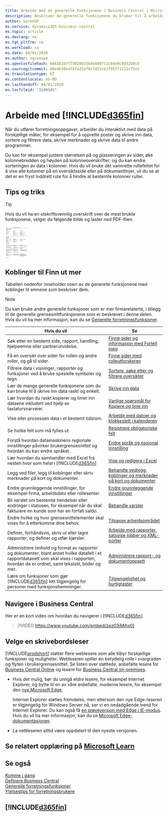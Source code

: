```yaml
---
title: Arbeide med de generelle funksjonene i Business Central | Microsoft-dokumentasjon
description: Beskriver de generelle funksjonene du bruker til å arbeide med data i Business Central, for eksempel angi verdier, sortere data og bytte visninger.
author: SorenGP
ms.service: dynamics365-business-central
ms.topic: article
ms.devlang: na
ms.tgt_pltfrm: na
ms.workload: na
ms.date: 04/01/2020
ms.author: sgroespe
ms.openlocfilehash: 666102d7f75028035b4b4087c2c8de0c693268c8
ms.sourcegitcommit: 88e4b30eaf6fa32af0c1452ce2f85ff1111c75e2
ms.translationtype: HT
ms.contentlocale: nb-NO
ms.lasthandoff: 04/01/2020
ms.locfileid: "3189345"
---
```

# <a name="working-with-d365fin"></a>Arbeide med [!INCLUDE[d365fin](includes/d365fin_md.md)]
Når du utfører forretningsoppgaver, arbeider du interaktivt med data på forskjellige måter, for eksempel for å opprette poster og skrive inn data, sortere og filtrere data, skrive merknader og skrive data til andre programmer.

Du kan for eksempel justere størrelsen på og plasseringen av sider, øke kolonnebredden og høyden på kolonneoverskrifter, og du kan endre sorteringen av data i kolonner. Hvis du vil bruke det vannrette rullefeltet for å vise alle kolonner på en oversiktsside eller på dokumentlinjer, vil du se at det er en fryst loddrett rute for å hindre at bestemte kolonner ruller.

## <a name="tips-and-tricks"></a><a name="cheatsheet"></a>Tips og triks

> [!TIP]
> Hvis du vil ha en utskriftsvennlig overskrift over de mest brukte funksjonene, velger du følgende bilde og laster ned PDF-filen.
>
> [ ![](media/cheat_sheet_inline.png) ](media/cheat_sheet.pdf)

## <a name="links-to-learn-more"></a>Koblinger til Finn ut mer

Tabellen nedenfor inneholder noen av de generelle funksjonene med koblinger til emnene som beskriver dem.

> [!NOTE]
> Du kan bruke andre generelle funksjoner som er mer firmarelaterte, i tillegg til de generelle grensesnittfunksjonene som er beskrevet i denne delen. Hvis du vil ha mer informasjon, kan du se [Generelle forretningsfunksjoner](ui-across-business-areas.md).

| Hvis du vil  | Se |
| --- | --- |
|Søk etter en bestemt side, rapport, handling, hjelpeemne eller partnerutvidelse. |[Finne sider og informasjon med Fortell meg](ui-search.md) |
|Få en oversikt over sider for rollen og andre roller, og gå til sider.|[Finne sider med rolleutforskeren](ui-role-explorer.md)|
| Filtrere data i visninger, rapporter og funksjoner ved å bruke spesielle symboler og tegn. |[Sortere, søke etter og filtrere oversikter](ui-enter-criteria-filters.md) |
|Lær de mange generelle funksjonene som du kan bruke til å skrive inn data raskt og enkelt.|[Skrive inn data](ui-enter-data.md)|
|Lær hvordan du raskt kopierer og limer inn dataene inkludert ved hjelp av tastatursnarveier.|[Vanlige spørsmål for Kopiere og lime inn](ui-copy-paste.md)|
| Vise eller prosessen data i et bestemt tidsrom. |[Arbeide med datoer og klokkeslett i kalenderen](ui-enter-date-ranges.md) |
| Se hvilke felt som må fylles ut. |[Registrere obligatoriske felt](ui-mandatory-fields.md) |
|Forstå hvordan datamaskinens regionale innstillinger påvirker brukergrensesnittet og hvordan du kan endre språket.|[Endre språk og nasjonal innstilling](about-locale-language.md)|
|Lær hvordan du samhandler med Excel fra nesten hvor som helst i [!INCLUDE[d365fin](includes/d365fin_md.md)]|[Vise og redigere i Excel](across-work-with-excel.md)|
|Legg ved filer, legg til koblinger eller skriv merknader på kort og dokumenter.|[Behandle vedlegg, koblinger og merknader på kort og dokumenter](ui-how-add-link-to-record.md)|
| Endre grunnleggende innstillinger, for eksempel firma, arbeidsdato eller rollesenter. |[Endre grunnleggende innstillinger](ui-change-basic-settings.md) |
|Bli varslet om bestemte hendelser eller endringer i statusen, for eksempel når du skal fakturere en kunde som har en forfalt saldo.|[Behandle varsler](ui-smart-notifications.md)|
| Endre hvilke og hvor grensesnittelementer skal vises for å etterkomme dine behov.|[Tilpasse arbeidsområdet](ui-personalization-user.md) |
|Definer, forhåndsvis, skriv ut eller lagre rapporter, og definer og utfør kjørsler.|[Arbeide med rapporter, satsvise jobber og XML-porter](ui-work-report.md)|
| Administrere innhold og format av rapporter og dokumenter, blant annet hvilke datafelt i et rapportdatasett som skal vises i rapporten, hvordan de er ordnet, samt tekststil, bilder og mer.|[Administrere rapport- og dokumentoppsett](ui-manage-report-layouts.md) |
|Lære om funksjoner som gjør [!INCLUDE[d365fin](includes/d365fin_md.md)] lett tilgjengelig for personer med funksjonshemminger.|[Tilgjengelighet og hurtigtaster](ui-accessibility.md)|

## <a name="getting-around-in-business-central"></a>Navigere i Business Central
Her er en kort video om hvordan du navigerer i [!INCLUDE[d365fin](includes/d365fin_md.md)].

> [!VIDEO https://www.youtube.com/embed/zqz03iMihx0]

## <a name="choosing-a-desktop-browser"></a>Velge en skrivebordsleser

[!INCLUDE[prodshort](includes/prodshort.md)] støtter flere weblesere som alle tilbyr forskjellige funksjoner og muligheter. Webleseren spiller en betydelig rolle i svargraden og flyten i brukergrensesnittet. Se listen over støttede, anbefalte lesere for [Business Central Online](https://go.microsoft.com/fwlink/?linkid=2110804) og lesere for [Business Central on-premises](https://go.microsoft.com/fwlink/?linkid=2110719).

- Hvis det mulig, bør du unngå eldre lesere, for eksempel Internet Explorer, og bytte til en av våre anbefalte, moderne lesere, for eksempel den [nye Microsoft Edge](https://www.microsoft.com/edge/).  

    Internet Explorer støttes fremdeles, men ettersom den nye Edge-leseren er tilgjengelig for Windows Server nå, ser vi en nedadgående trend for Internet Explorer. Du kan også få [en prøveversjon med Edge i IE-modus](https://www.microsoft.com/edge/business). Hvis du vil ha mer informasjon, kan du se [Microsoft Edge-dokumentasjonen](https://support.microsoft.com/hub/4337664/microsoft-edge-help).
- La nettleseren alltid være oppdatert til den nyeste versjonen.

## <a name="see-related-training-at-microsoft-learn"></a>Se relatert opplæring på [Microsoft Learn](/learn/paths/work-pro-data-dynamics-365-business-central/)

## <a name="see-also"></a>Se også

[Komme i gang](product-get-started.md)  
[Definere Business Central](setup.md)  
[Generelle forretningsfunksjoner](ui-across-business-areas.md)  
[Ytelsestips for forretningsbrukere](/dynamics365/business-central/dev-itpro/performance/performance-users?toc=/dynamics365/business-central/toc.json)

## [!INCLUDE[d365fin](includes/free_trial_md.md)]
